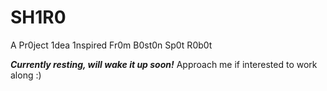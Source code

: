 # SH1R0
A Pr0ject 1dea 1nspired Fr0m B0st0n Sp0t R0b0t

***Currently resting, will wake it up soon!***
Approach me if interested to work along :)

